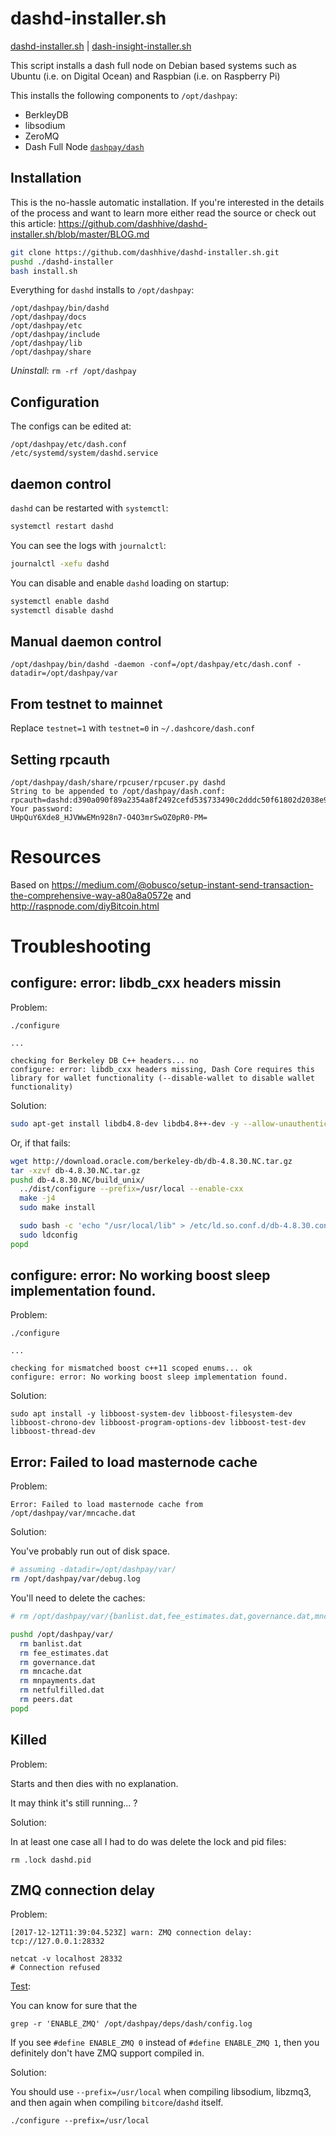 dashd-installer.sh
=======

[dashd-installer.sh](https://github.com/dashhive/dashd-installer.sh) |
[dash-insight-installer.sh](https://github.com/dashhive/dash-insight-installer.sh)

This script installs a dash full node on Debian based systems such as Ubuntu (i.e. on Digital Ocean) and Raspbian (i.e. on Raspberry Pi)

This installs the following components to `/opt/dashpay`:

* BerkleyDB
* libsodium
* ZeroMQ
* Dash Full Node [`dashpay/dash`](https://github.com/dashpay/dash)

Installation
-----

This is the no-hassle automatic installation.
If you're interested in the details of the process and want to learn
more either read the source or check out this article:
https://github.com/dashhive/dashd-installer.sh/blob/master/BLOG.md

```bash
git clone https://github.com/dashhive/dashd-installer.sh.git
pushd ./dashd-installer
bash install.sh
```

Everything for `dashd` installs to `/opt/dashpay`:

```
/opt/dashpay/bin/dashd
/opt/dashpay/docs
/opt/dashpay/etc
/opt/dashpay/include
/opt/dashpay/lib
/opt/dashpay/share
```

*Uninstall*: `rm -rf /opt/dashpay`

Configuration
--------

The configs can be edited at:

```
/opt/dashpay/etc/dash.conf
/etc/systemd/system/dashd.service
```

daemon control
--------

`dashd` can be restarted with `systemctl`:

```bash
systemctl restart dashd
```

You can see the logs with `journalctl`:

```bash
journalctl -xefu dashd
```

You can disable and enable `dashd` loading on startup:

```bash
systemctl enable dashd
systemctl disable dashd
```

Manual daemon control
-----------------

```
/opt/dashpay/bin/dashd -daemon -conf=/opt/dashpay/etc/dash.conf -datadir=/opt/dashpay/var
```

From testnet to mainnet
--------

Replace `testnet=1` with `testnet=0` in `~/.dashcore/dash.conf`

Setting rpcauth
--------

```
/opt/dashpay/dash/share/rpcuser/rpcuser.py dashd
String to be appended to /opt/dashpay/dash.conf:
rpcauth=dashd:d390a090f89a2354a8f2492cefd53$733490c2dddc50f61802d2038e9d238a75d3d1dec6ca19240cb9399d9a7728f1
Your password:
UHpQuY6Xde8_HJVWwEMn928n7-O4O3mrSwOZ0pR0-PM=
```

Resources
====

Based on https://medium.com/@obusco/setup-instant-send-transaction-the-comprehensive-way-a80a8a0572e
and http://raspnode.com/diyBitcoin.html

Troubleshooting
=====

configure: error: libdb_cxx headers missin
------------------------

Problem:

```
./configure

...

checking for Berkeley DB C++ headers... no
configure: error: libdb_cxx headers missing, Dash Core requires this library for wallet functionality (--disable-wallet to disable wallet functionality)
```

Solution:

```bash
sudo apt-get install libdb4.8-dev libdb4.8++-dev -y --allow-unauthenticated
```

Or, if that fails:

```bash
wget http://download.oracle.com/berkeley-db/db-4.8.30.NC.tar.gz
tar -xzvf db-4.8.30.NC.tar.gz
pushd db-4.8.30.NC/build_unix/
  ../dist/configure --prefix=/usr/local --enable-cxx
  make -j4
  sudo make install

  sudo bash -c 'echo "/usr/local/lib" > /etc/ld.so.conf.d/db-4.8.30.conf'
  sudo ldconfig
popd
```

configure: error: No working boost sleep implementation found.
------

Problem:

```
./configure

...

checking for mismatched boost c++11 scoped enums... ok
configure: error: No working boost sleep implementation found.
```

Solution:

```
sudo apt install -y libboost-system-dev libboost-filesystem-dev libboost-chrono-dev libboost-program-options-dev libboost-test-dev libboost-thread-dev
```

Error: Failed to load masternode cache
--------

Problem:

```
Error: Failed to load masternode cache from /opt/dashpay/var/mncache.dat
```

Solution:

You've probably run out of disk space.

```bash
# assuming -datadir=/opt/dashpay/var/
rm /opt/dashpay/var/debug.log
```

You'll need to delete the caches:

```bash
# rm /opt/dashpay/var/{banlist.dat,fee_estimates.dat,governance.dat,mncache.dat,mnpayments.dat,netfulfilled.dat,peers.dat}

pushd /opt/dashpay/var/
  rm banlist.dat
  rm fee_estimates.dat
  rm governance.dat
  rm mncache.dat
  rm mnpayments.dat
  rm netfulfilled.dat
  rm peers.dat
popd
```

Killed
------

Problem:

Starts and then dies with no explanation.

It may think it's still running... ?

Solution:

In at least one case all I had to do was delete the lock and pid files:

```
rm .lock dashd.pid
```

ZMQ connection delay
------

Problem:

```
[2017-12-12T11:39:04.523Z] warn: ZMQ connection delay: tcp://127.0.0.1:28332
```

```
netcat -v localhost 28332
# Connection refused
```

[Test](https://bitcoin.stackexchange.com/a/65066/68465):

You can know for sure that the

```
grep -r 'ENABLE_ZMQ' /opt/dashpay/deps/dash/config.log
```

If you see `#define ENABLE_ZMQ 0` instead of `#define ENABLE_ZMQ 1`, then you definitely don't have ZMQ support compiled in.

Solution:

You should use `--prefix=/usr/local` when compiling libsodium, libzmq3, and then again
when compiling `bitcore`/`dashd` itself.

```
./configure --prefix=/usr/local
```
